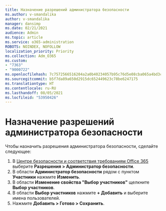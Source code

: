 ```yaml
---
title: Назначение разрешений администратора безопасности
ms.author: v-smandalika
author: v-smandalika
manager: dansimp
ms.date: 02/21/2021
audience: Admin
ms.topic: article
ms.service: o365-administration
ROBOTS: NOINDEX, NOFOLLOW
localization_priority: Priority
ms.collection: Adm_O365
ms.custom:
- "7363"
- "9000722"
ms.openlocfilehash: 7c7572566516204a2a0b40234057b95c76d5e08cba065a4bd3c8d638006f4019
ms.sourcegitcommit: b5f7da89a650d2915dc652449623c78be6247175
ms.translationtype: HT
ms.contentlocale: ru-RU
ms.lasthandoff: 08/05/2021
ms.locfileid: "53950426"
---
```

# <a name="assign-security-administration-permissions"></a>Назначение разрешений администратора безопасности

Чтобы назначить разрешения администратора безопасности, сделайте следующее:

1. В [Центре безопасности и соответствия требованиям Office 365](https://sip.protection.office.com/homepage) выберите **Разрешения > Администратор безопасности**.
2. В области **Администратор безопасности** рядом с пунктом **Участники** нажмите **Изменить**.
3. В области **Изменение свойства "Выбор участников"** щелкните **Выбор участников**.
4. В области **Выбор участников** нажмите **+ Добавить** и выберите имена пользователей.
5. Нажмите **Добавить > Готово > Сохранить**.